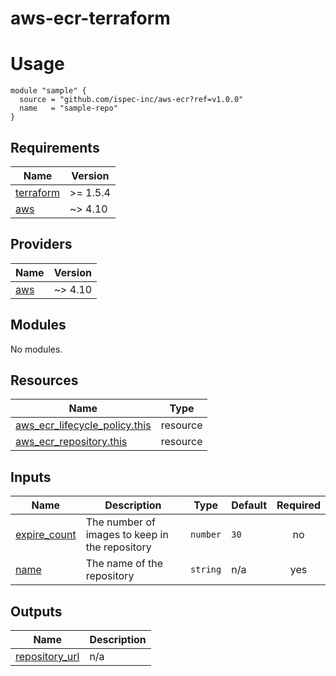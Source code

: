# aws-ecr-terraform

# Usage

```hcl
module "sample" {
  source = "github.com/ispec-inc/aws-ecr?ref=v1.0.0"
  name   = "sample-repo"
}
```

## Requirements

| Name | Version |
|------|---------|
| <a name="requirement_terraform"></a> [terraform](#requirement\_terraform) | >= 1.5.4 |
| <a name="requirement_aws"></a> [aws](#requirement\_aws) | ~> 4.10 |

## Providers

| Name | Version |
|------|---------|
| <a name="provider_aws"></a> [aws](#provider\_aws) | ~> 4.10 |

## Modules

No modules.

## Resources

| Name | Type |
|------|------|
| [aws_ecr_lifecycle_policy.this](https://registry.terraform.io/providers/hashicorp/aws/latest/docs/resources/ecr_lifecycle_policy) | resource |
| [aws_ecr_repository.this](https://registry.terraform.io/providers/hashicorp/aws/latest/docs/resources/ecr_repository) | resource |

## Inputs

| Name | Description | Type | Default | Required |
|------|-------------|------|---------|:--------:|
| <a name="input_expire_count"></a> [expire\_count](#input\_expire\_count) | The number of images to keep in the repository | `number` | `30` | no |
| <a name="input_name"></a> [name](#input\_name) | The name of the repository | `string` | n/a | yes |

## Outputs

| Name | Description |
|------|-------------|
| <a name="output_repository_url"></a> [repository\_url](#output\_repository\_url) | n/a |
